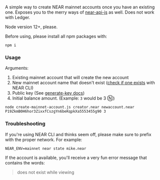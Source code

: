 A simple way to create NEAR mainnet accounts once you have an existing one.
Exposes you to the merry ways of [near-api-js](https://www.npmjs.com/package/near-api-js) as well.
Does not work with Ledger.

Node version 12+, please.

Before using, please install all npm packages with:

    npm i

### Usage

Arguments:

1. Existing mainnet account that will create the new account
2. New mainnet account name that doesn't exist ([check if one exists](https://docs.near.org/docs/development/near-cli#near-state) with NEAR CLI)
3. Public key (See [generate-key docs](https://docs.near.org/docs/development/near-cli#near-generate-key))
4. Initial balance amount. (Example: `3` would be 3 Ⓝ)

```
node create-mainnet-account.js creator.near newaccount.near P19ZkmB0H6hor3ZixxfCszgYn6beKqpkXa5553455g90 3
```
    
### Troubleshooting

If you're using NEAR CLI and thinks seem off, please make sure to prefix with the proper network. For example:

    NEAR_ENV=mainnet near state mike.near
    
If the account is available, you'll receive a very fun error message that contains the words:

>does not exist while viewing
